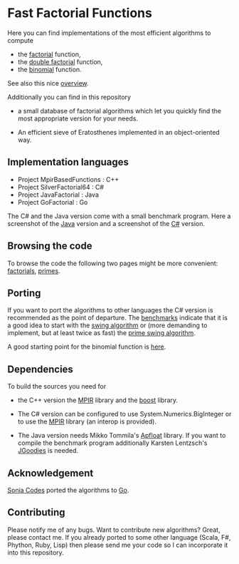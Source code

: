 Fast Factorial Functions
========================

Here you can find implementations of the most efficient algorithms to compute

* the [factorial](http://en.wikipedia.org/wiki/Factorial) function,
* the [double factorial](http://en.wikipedia.org/wiki/Double_factorial#Double_factorial) function,
* the [binomial](http://en.wikipedia.org/wiki/Binomial) function.

See also this nice [overview](http://functions.wolfram.com/GammaBetaErf/Factorial2/introductions/FactorialBinomials/ShowAll.html).

Additionally you can find in this repository

* a small database of factorial algorithms which let you
  quickly find the most appropriate version for your needs.

* An efficient sieve of Eratosthenes implemented in an object-oriented way.


Implementation languages
------------------------

* Project MpirBasedFunctions : C++
* Project SilverFactorial64 : C#
* Project JavaFactorial : Java
* Project GoFactorial : Go

The C# and the Java version come with a small benchmark program.
Here a screenshot of the [Java](http://www.luschny.de/math/factorial/JavaFactorialBench.png) version
and a screenshot of the [C#](http://www.luschny.de/math/factorial/FastFactorial64.JPG) version.


Browsing the code
-----------------

To browse the code the following two pages might be more convenient: [factorials](http://www.luschny.de/math/factorial/index.html),
[primes](http://www.luschny.de/math/primes/PrimeSieveForJavaAndCsharp.html).


Porting
-------

If you want to port the algorithms to other languages the C# version is recommended as the point of departure.
The [benchmarks](http://www.luschny.de/math/factorial/Benchmark.html) indicate that it is a good idea to start with the [swing algorithm](http://www.luschny.de/math/factorial/csharp/FactorialSwing.cs.html)
or (more demanding to implement, but at least twice as fast) the [prime swing algorithm](http://www.luschny.de/math/factorial/csharp/FactorialPrimeSwing.cs.html).

A good starting point for the binomial function is [here](http://www.luschny.de/math/factorial/FastBinomialFunction.html).


Dependencies
------------

To build the sources you need for

* the C++ version the [MPIR](http://www.mpir.org) library and the
[boost](http://www.boost.org) library.

* The C# version can be configured to use System.Numerics.BigInteger or to
use the [MPIR](http://www.mpir.org) library (an interop is provided).

* The Java version needs Mikko Tommila's [Apfloat](http://www.apfloat.org/apfloat_java)
library. If you want to compile the benchmark program additionally Karsten
Lentzsch's [JGoodies](http://www.jgoodies.com/downloads/libraries.html) is needed.


Acknowledgement
---------------

[Sonia Codes](http://soniacodes.wordpress.com) ported the algorithms to [Go](http://golang.org/).

Contributing
------------

Please notify me of any bugs. Want to contribute new algorithms? Great, please contact me.
If you already ported to some other language (Scala, F#, Phython, Ruby, Lisp) then please send me your
code so I can incorporate it into this repository.
